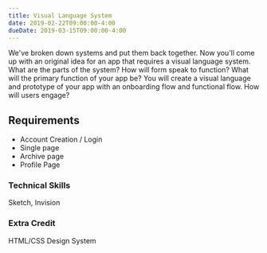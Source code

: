 ```yaml
---
title: Visual Language System
date: 2019-02-22T09:00:00-4:00
dueDate: 2019-03-15T09:00:00-4:00
---
```


We've broken down systems and put them back together. Now you'll come up with an original idea for an app that requires a visual language system. What are the parts of the system? How will form speak to function? What will the primary function of your app be? You will create a visual language and prototype of your app with an onboarding flow and functional flow. How will users engage?

## Requirements

- Account Creation / Login
- Single page
- Archive page
- Profile Page

### Technical Skills

Sketch, Invision

### Extra Credit

HTML/CSS Design System